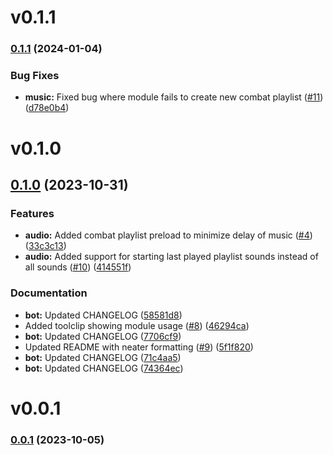 # v0.1.1

### [0.1.1](https://github.com/vadanx/foundryvtt-combat-orchestrator/compare/v0.1.0...v0.1.1) (2024-01-04)


### Bug Fixes

* **music:** Fixed bug where module fails to create new combat playlist ([#11](https://github.com/vadanx/foundryvtt-combat-orchestrator/issues/11)) ([d78e0b4](https://github.com/vadanx/foundryvtt-combat-orchestrator/commit/d78e0b424e5d11f9be574df9d61ebdd428f5be1a))



# v0.1.0

## [0.1.0](https://github.com/vadanx/foundryvtt-combat-orchestrator/compare/v0.0.1...v0.1.0) (2023-10-31)


### Features

* **audio:** Added combat playlist preload to minimize delay of music ([#4](https://github.com/vadanx/foundryvtt-combat-orchestrator/issues/4)) ([33c3c13](https://github.com/vadanx/foundryvtt-combat-orchestrator/commit/33c3c132754e9c6f13af699070782e03f67906e4))
* **audio:** Added support for starting last played playlist sounds instead of all sounds ([#10](https://github.com/vadanx/foundryvtt-combat-orchestrator/issues/10)) ([414551f](https://github.com/vadanx/foundryvtt-combat-orchestrator/commit/414551f06047c39f46b2b7f53c33e530c84d3560))


### Documentation

* **bot:** Updated CHANGELOG ([58581d8](https://github.com/vadanx/foundryvtt-combat-orchestrator/commit/58581d862f33aa05316339d8fe623475a9d30012))
* Added toolclip showing module usage ([#8](https://github.com/vadanx/foundryvtt-combat-orchestrator/issues/8)) ([46294ca](https://github.com/vadanx/foundryvtt-combat-orchestrator/commit/46294ca27e2b0ae0a8353e732ff0d833e75147cb))
* **bot:** Updated CHANGELOG ([7706cf9](https://github.com/vadanx/foundryvtt-combat-orchestrator/commit/7706cf9b33ef2d5a04acd7e8ed31d9f618eb6ba0))
* Updated README with neater formatting ([#9](https://github.com/vadanx/foundryvtt-combat-orchestrator/issues/9)) ([5f1f820](https://github.com/vadanx/foundryvtt-combat-orchestrator/commit/5f1f8203e7f737ec61e9428971feb9fe1e471b17))
* **bot:** Updated CHANGELOG ([71c4aa5](https://github.com/vadanx/foundryvtt-combat-orchestrator/commit/71c4aa55752bc608c834a126434b395451b78b7d))
* **bot:** Updated CHANGELOG ([74364ec](https://github.com/vadanx/foundryvtt-combat-orchestrator/commit/74364ec809683e08934db332832ec317235e7dd2))



# v0.0.1

### [0.0.1](https://github.com/vadanx/foundryvtt-combat-orchestrator/compare/v0.0.0...v0.0.1) (2023-10-05)



